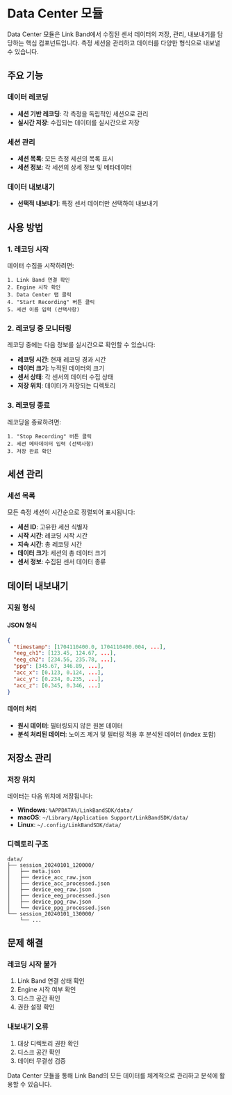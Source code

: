 # Data Center 모듈

Data Center 모듈은 Link Band에서 수집된 센서 데이터의 저장, 관리, 내보내기를 담당하는 핵심 컴포넌트입니다. 측정 세션을 관리하고 데이터를 다양한 형식으로 내보낼 수 있습니다.

## 주요 기능

### 데이터 레코딩
- **세션 기반 레코딩**: 각 측정을 독립적인 세션으로 관리
- **실시간 저장**: 수집되는 데이터를 실시간으로 저장

### 세션 관리
- **세션 목록**: 모든 측정 세션의 목록 표시
- **세션 정보**: 각 세션의 상세 정보 및 메타데이터

### 데이터 내보내기
- **선택적 내보내기**: 특정 센서 데이터만 선택하여 내보내기

## 사용 방법

### 1. 레코딩 시작

데이터 수집을 시작하려면:

```
1. Link Band 연결 확인
2. Engine 시작 확인
3. Data Center 탭 클릭
4. "Start Recording" 버튼 클릭
5. 세션 이름 입력 (선택사항)
```

### 2. 레코딩 중 모니터링

레코딩 중에는 다음 정보를 실시간으로 확인할 수 있습니다:

- **레코딩 시간**: 현재 레코딩 경과 시간
- **데이터 크기**: 누적된 데이터의 크기
- **센서 상태**: 각 센서의 데이터 수집 상태
- **저장 위치**: 데이터가 저장되는 디렉토리

### 3. 레코딩 종료

레코딩을 종료하려면:

```
1. "Stop Recording" 버튼 클릭
2. 세션 메타데이터 입력 (선택사항)
3. 저장 완료 확인
```

## 세션 관리

### 세션 목록
모든 측정 세션이 시간순으로 정렬되어 표시됩니다:

- **세션 ID**: 고유한 세션 식별자
- **시작 시간**: 레코딩 시작 시간
- **지속 시간**: 총 레코딩 시간
- **데이터 크기**: 세션의 총 데이터 크기
- **센서 정보**: 수집된 센서 데이터 종류


## 데이터 내보내기

### 지원 형식

#### JSON 형식
```json
{
  "timestamp": [1704110400.0, 1704110400.004, ...],
  "eeg_ch1": [123.45, 124.67, ...],
  "eeg_ch2": [234.56, 235.78, ...],
  "ppg": [345.67, 346.89, ...],
  "acc_x": [0.123, 0.124, ...],
  "acc_y": [0.234, 0.235, ...],
  "acc_z": [0.345, 0.346, ...]
}
```

#### 데이터 처리
- **원시 데이터**: 필터링되지 않은 원본 데이터
- **분석 처리된 데이터**: 노이즈 제거 및 필터링 적용 후 분석된 데이터 (index 포함)

## 저장소 관리

### 저장 위치
데이터는 다음 위치에 저장됩니다:

- **Windows**: `%APPDATA%/LinkBandSDK/data/`
- **macOS**: `~/Library/Application Support/LinkBandSDK/data/`
- **Linux**: `~/.config/LinkBandSDK/data/`

### 디렉토리 구조
```
data/
├── session_20240101_120000/
│   ├── meta.json
│   ├── device_acc_raw.json
│   ├── device_acc_processed.json
│   ├── device_eeg_raw.json
│   ├── device_eeg_processed.json
│   ├── device_ppg_raw.json
│   └── device_ppg_processed.json
└── session_20240101_130000/
    └── ...
```

## 문제 해결

### 레코딩 시작 불가
1. Link Band 연결 상태 확인
2. Engine 시작 여부 확인
3. 디스크 공간 확인
4. 권한 설정 확인

### 내보내기 오류
1. 대상 디렉토리 권한 확인
2. 디스크 공간 확인
3. 데이터 무결성 검증

Data Center 모듈을 통해 Link Band의 모든 데이터를 체계적으로 관리하고 분석에 활용할 수 있습니다. 